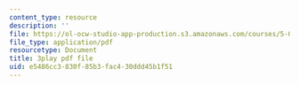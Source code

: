 ```yaml
---
content_type: resource
description: ''
file: https://ol-ocw-studio-app-production.s3.amazonaws.com/courses/5-07sc-biological-chemistry-i-fall-2013/e5486cc3830f85b3fac430ddd45b1f51_qa8IepmE5Mw.pdf
file_type: application/pdf
resourcetype: Document
title: 3play pdf file
uid: e5486cc3-830f-85b3-fac4-30ddd45b1f51
---
```

